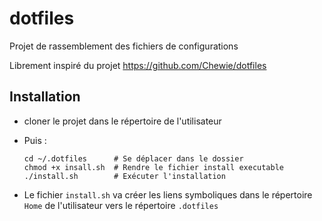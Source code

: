 # dotfiles

Projet de rassemblement des fichiers de configurations

Librement inspiré du projet https://github.com/Chewie/dotfiles

## Installation
- cloner le projet dans le répertoire de l'utilisateur 
- Puis : 
  ``` 
  cd ~/.dotfiles      # Se déplacer dans le dossier
  chmod +x insall.sh  # Rendre le fichier install executable
  ./install.sh        # Exécuter l'installation
  ```

- Le fichier `install.sh` va créer les liens symboliques dans le répertoire `Home` de l'utilisateur
  vers le répertoire `.dotfiles`
